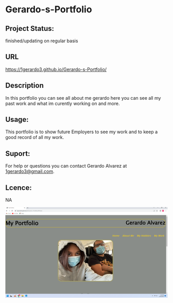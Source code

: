 # Gerardo-s-Portfolio

## Project Status:
finished/updating on regular basis

## URL
https://1gerardo3.github.io/Gerardo-s-Portfolio/


## Description
In this portfolio you can see all about me gerardo here you can see all my past work and what im curently working on and more.


## Usage:
This portfolio is to show future Employers to see my work and to keep a good record of all my work.


## Suport:
For help or questions you can contact Gerardo Alvarez at 1gerardo3@gmail.com.

## Lcence:
NA

<img src="./assests/Images/my portfolio page.png" alt="pic of my portfolio wed page"/>